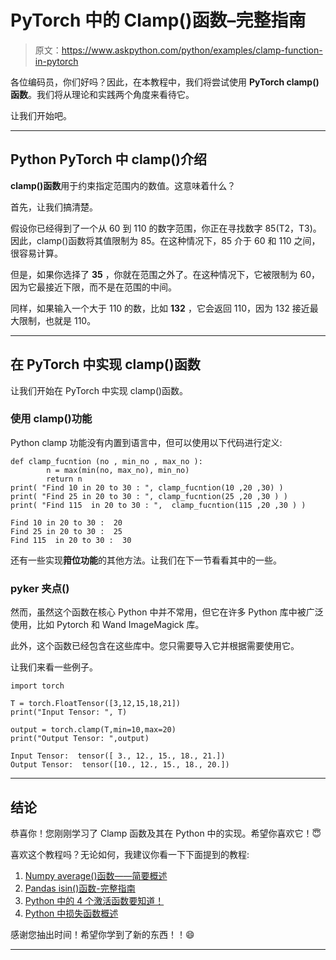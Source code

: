 # PyTorch 中的 Clamp()函数–完整指南

> 原文：<https://www.askpython.com/python/examples/clamp-function-in-pytorch>

各位编码员，你们好吗？因此，在本教程中，我们将尝试使用 **PyTorch clamp()函数**。我们将从理论和实践两个角度来看待它。

让我们开始吧。

* * *

## Python PyTorch 中 clamp()介绍

**clamp()函数**用于约束指定范围内的数值。这意味着什么？

首先，让我们搞清楚。

假设你已经得到了一个从 60 到 110 的数字范围，你正在寻找数字 85(T2，T3)。因此，clamp()函数将其值限制为 85。在这种情况下，85 介于 60 和 110 之间，很容易计算。

但是，如果你选择了 **35** ，你就在范围之外了。在这种情况下，它被限制为 60，因为它最接近下限，而不是在范围的中间。

同样，如果输入一个大于 110 的数，比如 **132** ，它会返回 110，因为 132 接近最大限制，也就是 110。

* * *

## 在 PyTorch 中实现 clamp()函数

让我们开始在 PyTorch 中实现 clamp()函数。

### 使用 clamp()功能

Python clamp 功能没有内置到语言中，但可以使用以下代码进行定义:

```
def clamp_fucntion (no , min_no , max_no ):
        n = max(min(no, max_no), min_no)
        return n
print( "Find 10 in 20 to 30 : ", clamp_fucntion(10 ,20 ,30) )
print( "Find 25 in 20 to 30 : ", clamp_fucntion(25 ,20 ,30 ) )
print( "Find 115  in 20 to 30 : ",  clamp_fucntion(115 ,20 ,30 ) )

```

```
Find 10 in 20 to 30 :  20
Find 25 in 20 to 30 :  25
Find 115  in 20 to 30 :  30

```

还有一些实现**箝位功能**的其他方法。让我们在下一节看看其中的一些。

### pyker 夹点()

然而，虽然这个函数在核心 Python 中并不常用，但它在许多 Python 库中被广泛使用，比如 Pytorch 和 Wand ImageMagick 库。

此外，这个函数已经包含在这些库中。您只需要导入它并根据需要使用它。

让我们来看一些例子。

```
import torch

T = torch.FloatTensor([3,12,15,18,21])
print("Input Tensor: ", T)

output = torch.clamp(T,min=10,max=20)
print("Output Tensor: ",output)

```

```
Input Tensor:  tensor([ 3., 12., 15., 18., 21.])
Output Tensor:  tensor([10., 12., 15., 18., 20.])

```

* * *

## **结论**

恭喜你！您刚刚学习了 Clamp 函数及其在 Python 中的实现。希望你喜欢它！😇

喜欢这个教程吗？无论如何，我建议你看一下下面提到的教程:

1.  [Numpy average()函数——简要概述](https://www.askpython.com/python-modules/numpy/numpy-average-function)
2.  [Pandas isin()函数-完整指南](https://www.askpython.com/python-modules/pandas/pandas-isin)
3.  [Python 中的 4 个激活函数要知道！](https://www.askpython.com/python/examples/activation-functions-python)
4.  [Python 中损失函数概述](https://www.askpython.com/python/examples/loss-functions)

感谢您抽出时间！希望你学到了新的东西！！😄

* * *
